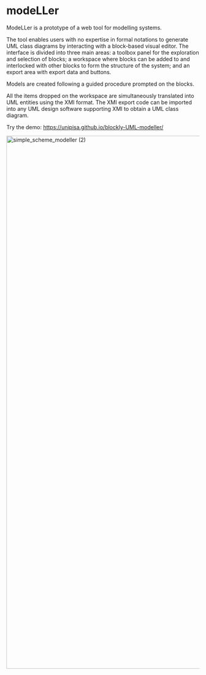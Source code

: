# modeLLer

ModeLLer is a prototype of a web tool for modelling systems. 

The tool enables users with no expertise in formal notations to generate UML class diagrams by interacting with a block-based visual editor. The interface is divided into three main areas: a toolbox panel for the exploration and selection of blocks; a workspace where blocks can be added to and interlocked with other blocks to form the structure of the system; and an export area with export data and buttons.

Models are created following a guided procedure prompted on the blocks.

All the items dropped on the workspace are simultaneously translated into UML entities using the XMI format. The XMI export code can be  imported into any UML design software supporting XMI to obtain a UML class diagram.

Try the demo: <https://unipisa.github.io/blockly-UML-modeller/>

<img width="1392" alt="simple_scheme_modeller (2)" src="https://github.com/Unipisa/blockly-UML-modeller/assets/76447624/2005c85c-fbd1-4018-96b7-5d38c7f917d2">
